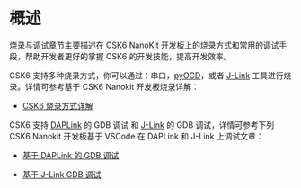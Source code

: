 # 概述

烧录与调试章节主要描述在 CSK6 NanoKit 开发板上的烧录方式和常用的调试手段，帮助开发者更好的掌握 CSK6 的开发技能，提高开发效率。

CSK6 支持多种烧录方式，你可以通过：串口，[pyOCD](https://github.com/pyocd/pyOCD)，或者 [J-Link](https://www.segger.com/products/debug-probes/j-link/) 工具进行烧录。详情可参考基于 CSK6 Nanokit 开发板烧录详解：

- [CSK6 烧录方式详解](../../gdbdebug/csk6_load.md)

CSK6 支持 [DAPLink](https://github.com/ARMmbed/DAPLink) 的 GDB 调试 和 [J-Link](https://www.segger.com/products/debug-probes/j-link/) 的 GDB 调试，详情可参考下列 CSK6 Nanokit 开发板基于 VSCode 在 DAPLink 和 J-Link 上调试文章：

- [基于 DAPLink 的 GDB 调试](gdbdebug-daplink.md)

- [基于 J-Link GDB 调试](gdbdebug-jlink.md)


